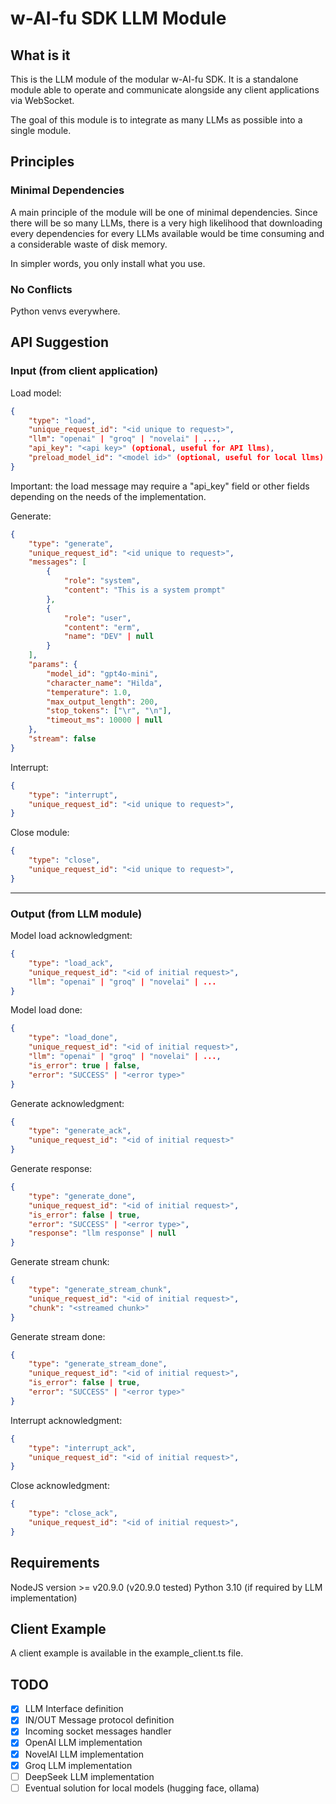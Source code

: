 # w-AI-fu SDK LLM Module

## What is it
This is the LLM module of the modular w-AI-fu SDK.
It is a standalone module able to operate and communicate alongside any client applications via WebSocket.
  
The goal of this module is to integrate as many LLMs as possible into a single module.

## Principles
### Minimal Dependencies
A main principle of the module will be one of minimal dependencies.
Since there will be so many LLMs, there is a very high likelihood that downloading
every dependencies for every LLMs available would be time consuming and a considerable
waste of disk memory.

In simpler words, you only install what you use.

### No Conflicts
Python venvs everywhere.

## API Suggestion

### Input (from client application)
Load model:
```json
{
    "type": "load",
    "unique_request_id": "<id unique to request>",
    "llm": "openai" | "groq" | "novelai" | ...,
    "api_key": "<api key>" (optional, useful for API llms),
    "preload_model_id": "<model id>" (optional, useful for local llms)
}
```
Important: the load message may require a "api_key" field or other fields depending on the needs of the implementation.

Generate:
```json
{
    "type": "generate",
    "unique_request_id": "<id unique to request>",
    "messages": [
        {
            "role": "system",
            "content": "This is a system prompt"
        },
        {
            "role": "user",
            "content": "erm",
            "name": "DEV" | null
        }
    ],
    "params": {
        "model_id": "gpt4o-mini",
        "character_name": "Hilda",
        "temperature": 1.0,
        "max_output_length": 200,
        "stop_tokens": ["\r", "\n"],
        "timeout_ms": 10000 | null
    },
    "stream": false
}
```

Interrupt:
```json
{
    "type": "interrupt",
    "unique_request_id": "<id unique to request>",
}
```

Close module:
```json
{
    "type": "close",
    "unique_request_id": "<id unique to request>",
}
```
---
### Output (from LLM module)
Model load acknowledgment:
```json
{
    "type": "load_ack",
    "unique_request_id": "<id of initial request>",
    "llm": "openai" | "groq" | "novelai" | ...
}
```

Model load done:
```json
{
    "type": "load_done",
    "unique_request_id": "<id of initial request>",
    "llm": "openai" | "groq" | "novelai" | ...,
    "is_error": true | false,
    "error": "SUCCESS" | "<error type>"
}
```

Generate acknowledgment:
```json
{
    "type": "generate_ack",
    "unique_request_id": "<id of initial request>"
}
```

Generate response:
```json
{
    "type": "generate_done",
    "unique_request_id": "<id of initial request>",
    "is_error": false | true,
    "error": "SUCCESS" | "<error type>",
    "response": "llm response" | null
}
```

Generate stream chunk:
```json
{
    "type": "generate_stream_chunk",
    "unique_request_id": "<id of initial request>",
    "chunk": "<streamed chunk>"
}
```

Generate stream done:
```json
{
    "type": "generate_stream_done",
    "unique_request_id": "<id of initial request>",
    "is_error": false | true,
    "error": "SUCCESS" | "<error type>"
}
```

Interrupt acknowledgment:
```json
{
    "type": "interrupt_ack",
    "unique_request_id": "<id of initial request>",
}
```

Close acknowledgment:
```json
{
    "type": "close_ack",
    "unique_request_id": "<id of initial request>",
}
```

## Requirements
NodeJS version >= v20.9.0 (v20.9.0 tested)
Python 3.10 (if required by LLM implementation)

## Client Example
A client example is available in the example_client.ts file.

## TODO
- [x] LLM Interface definition
- [x] IN/OUT Message protocol definition
- [x] Incoming socket messages handler
- [x] OpenAI LLM implementation
- [x] NovelAI LLM implementation
- [x] Groq LLM implementation
- [ ] DeepSeek LLM implementation
- [ ] Eventual solution for local models (hugging face, ollama)